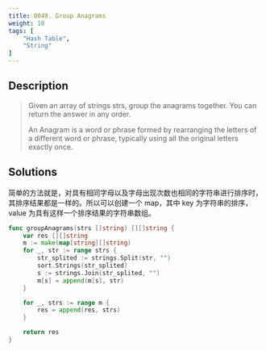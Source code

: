 ```yaml
---
title: 0049. Group Anagrams
weight: 10
tags: [
	"Hash Table",
	"String"
]
---
```


## Description

> Given an array of strings strs, group the anagrams together. You can return the answer in any order.
> 
> An Anagram is a word or phrase formed by rearranging the letters of a different word or phrase, typically using all the original letters exactly once.

## Solutions

简单的方法就是，对具有相同字母以及字母出现次数也相同的字符串进行排序时，其排序结果都是一样的。所以可以创建一个 map，其中 key 为字符串的排序，value 为具有这样一个排序结果的字符串数组。
```go
func groupAnagrams(strs []string) [][]string {
	var res [][]string
	m := make(map[string][]string)
	for _, str := range strs {
		str_splited := strings.Split(str, "")
		sort.Strings(str_splited)
		s := strings.Join(str_splited, "")
		m[s] = append(m[s], str)
	}

	for _, strs := range m {
		res = append(res, strs)
	}

	return res
}
```
